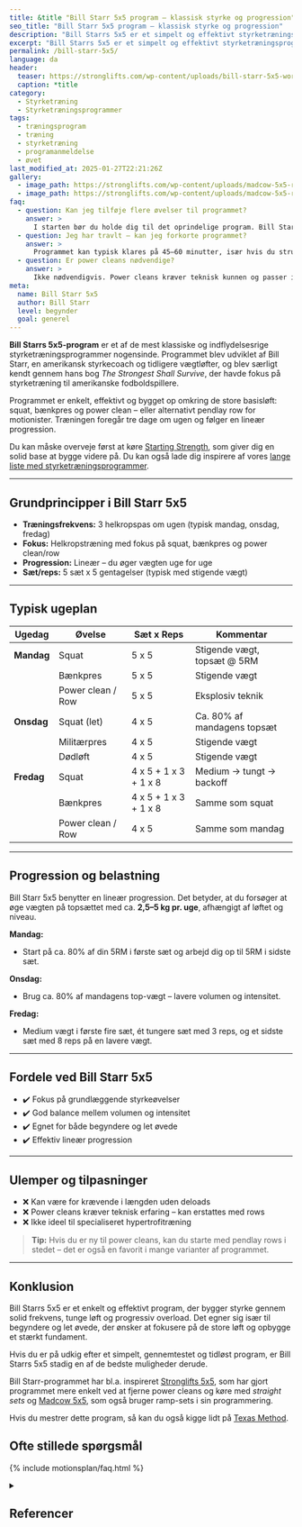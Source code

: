 ```yaml
---
title: &title "Bill Starr 5x5 program – klassisk styrke og progression"
seo_title: "Bill Starr 5x5 program – klassisk styrke og progression"
description: "Bill Starrs 5x5 er et simpelt og effektivt styrketræningsprogram med fokus på squat, bænkpres og power cleans. Perfekt til begyndere og le½t øvede."
excerpt: "Bill Starrs 5x5 er et simpelt og effektivt styrketræningsprogram med fokus på squat, bænkpres og power cleans. Perfekt til begyndere og let øvede."
permalink: /bill-starr-5x5/
language: da
header:
  teaser: https://stronglifts.com/wp-content/uploads/bill-starr-5x5-workout.jpg
  caption: *title
category:
  - Styrketræning
  - Styrketræningsprogrammer
tags:
  - træningsprogram
  - træning
  - styrketræning
  - programanmeldelse
  - øvet
last_modified_at: 2025-01-27T22:21:26Z
gallery:
  - image_path: https://stronglifts.com/wp-content/uploads/madcow-5x5-ramp-sets.webp
  - image_path: https://stronglifts.com/wp-content/uploads/madcow-5x5-ramp-sets-workout-c.webp
faq:
  - question: Kan jeg tilføje flere øvelser til programmet?
    answer: >
      I starten bør du holde dig til det oprindelige program. Bill Starr 5x5 er designet omkring få, men effektive helkropsøvelser. Når du har kørt det i nogle uger og er vant til volumen og frekvens, kan du tilføje lidt tilbehør – fx chin-ups, dips eller maveøvelser – men hold det simpelt og sekundært.
  - question: Jeg har travlt – kan jeg forkorte programmet?
    answer: >
      Programmet kan typisk klares på 45–60 minutter, især hvis du strukturerer dine løft effektivt og undgår for lange pauser. Hvis du er presset på tid, så skær kun i tilbehøret – ikke i hovedløftene.
  - question: Er power cleans nødvendige?
    answer: >
      Ikke nødvendigvis. Power cleans kræver teknisk kunnen og passer ikke alle. Mange motionister bruger Pendlay rows i stedet – en mere tilgængelig øvelse med god overførbarhed. Du mister ikke effekten af programmet ved at bytte øvelsen ud.
meta:
  name: Bill Starr 5x5
  author: Bill Starr
  level: begynder
  goal: generel
---
```


**Bill Starrs 5x5-program** er et af de mest klassiske og indflydelsesrige styrketræningsprogrammer nogensinde. Programmet blev udviklet af Bill Starr, en amerikansk styrkecoach og tidligere vægtløfter, og blev særligt kendt gennem hans bog *The Strongest Shall Survive*, der havde fokus på styrketræning til amerikanske fodboldspillere.

Programmet er enkelt, effektivt og bygget op omkring de store basisløft: squat, bænkpres og power clean – eller alternativt pendlay row for motionister. Træningen foregår tre dage om ugen og følger en lineær progression.

Du kan måske overveje først at køre [Starting Strength](/starting-strength-styrketraeningsprogram/), som giver dig en solid base at bygge videre på. Du kan også lade dig inspirere af vores [lange liste med styrketræningsprogrammer](/styrketraeningsprogrammer/).

---

## Grundprincipper i Bill Starr 5x5

- **Træningsfrekvens:** 3 helkropspas om ugen (typisk mandag, onsdag, fredag)
- **Fokus:** Helkropstræning med fokus på squat, bænkpres og power clean/row
- **Progression:** Lineær – du øger vægten uge for uge
- **Sæt/reps:** 5 sæt x 5 gentagelser (typisk med stigende vægt)

---

## Typisk ugeplan

| Ugedag   | Øvelse         | Sæt x Reps     | Kommentar                            |
|----------|----------------|----------------|----------------------------------------|
| **Mandag** | Squat          | 5 x 5          | Stigende vægt, topsæt @ 5RM            |
|          | Bænkpres       | 5 x 5          | Stigende vægt                          |
|          | Power clean / Row | 5 x 5       | Eksplosiv teknik                       |
| **Onsdag** | Squat (let)    | 4 x 5          | Ca. 80% af mandagens topsæt            |
|          | Militærpres     | 4 x 5          | Stigende vægt                          |
|          | Dødløft         | 4 x 5          | Stigende vægt                          |
| **Fredag** | Squat          | 4 x 5 + 1 x 3 + 1 x 8 | Medium → tungt → backoff |
|           | Bænkpres       | 4 x 5 + 1 x 3 + 1 x 8 | Samme som squat                    |
|           | Power clean / Row | 4 x 5        | Samme som mandag                  |

---

## Progression og belastning

Bill Starr 5x5 benytter en lineær progression. Det betyder, at du forsøger at øge vægten på topsættet med ca. **2,5–5 kg pr. uge**, afhængigt af løftet og niveau.

**Mandag:**

- Start på ca. 80% af din 5RM i første sæt og arbejd dig op til 5RM i sidste sæt.

**Onsdag:**

- Brug ca. 80% af mandagens top-vægt – lavere volumen og intensitet.

**Fredag:**

- Medium vægt i første fire sæt, ét tungere sæt med 3 reps, og et sidste sæt med 8 reps på en lavere vægt.

---

## Fordele ved Bill Starr 5x5

- ✔️ Fokus på grundlæggende styrkeøvelser
- ✔️ God balance mellem volumen og intensitet
- ✔️ Egnet for både begyndere og let øvede
- ✔️ Effektiv lineær progression

---

## Ulemper og tilpasninger

- ❌ Kan være for krævende i længden uden deloads
- ❌ Power cleans kræver teknisk erfaring – kan erstattes med rows
- ❌ Ikke ideel til specialiseret hypertrofitræning

> **Tip:** Hvis du er ny til power cleans, kan du starte med pendlay rows i stedet – det er også en favorit i mange varianter af programmet.

---

## Konklusion

Bill Starrs 5x5 er et enkelt og effektivt program, der bygger styrke gennem solid frekvens, tunge løft og progressiv overload. Det egner sig især til begyndere og let øvede, der ønsker at fokusere på de store løft og opbygge et stærkt fundament.

Hvis du er på udkig efter et simpelt, gennemtestet og tidløst program, er Bill Starrs 5x5 stadig en af de bedste muligheder derude.

Bill Starr-programmet har bl.a. inspireret [Stronglifts 5x5](/stronglifts-5x5/), som har gjort programmet mere enkelt ved at fjerne power cleans og køre med _straight sets_ og [Madcow 5x5](/madcow-5x5/), som også bruger ramp-sets i sin programmering.

Hvis du mestrer dette program, så kan du også kigge lidt på [Texas Method](/texas-method/).

## Ofte stillede spørgsmål

{% include motionsplan/faq.html %}

<details markdown="1" class="references">
  <summary><h2 id="references">Referencer</h2></summary>
- Madcow. “Madcow’s 5×5 and Training Theory and Information Site.” Geocities Archive Geocities Mirror / The 90s Archive (1990s 2000s Nineties) / The Early Web, https://www.oocities.org/elitemadcow1/.
- Rodríguez-Ridao, David et al. “Effect of Five Bench Inclinations on the Electromyographic Activity of the Pectoralis Major, Anterior Deltoid, and Triceps Brachii during the Bench Press Exercise.” International journal of environmental research and public health vol. 17,19 7339. 8 Oct. 2020.
- Miranda, Humberto et al. “Effect of two different rest period lengths on the number of repetitions performed during resistance training.” Journal of strength and conditioning research vol. 21,4 (2007): 1032-6.
</details>